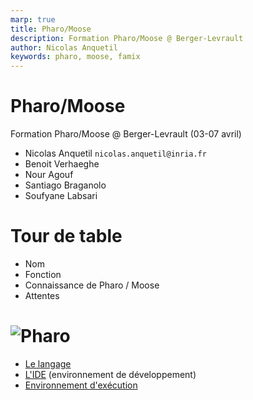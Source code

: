 ```yaml
---
marp: true
title: Pharo/Moose
description: Formation Pharo/Moose @ Berger-Levrault
author: Nicolas Anquetil
keywords: pharo, moose, famix
---
```

<!-- headingDivider: 1 -->
<!-- paginate: true -->
<!-- footer: "Pharo/Moose @ Berger-Levrault" -->

# Pharo/Moose

Formation Pharo/Moose @ Berger-Levrault
(03-07 avril)

- Nicolas Anquetil `nicolas.anquetil@inria.fr`
- Benoit Verhaeghe
- Nour Agouf
- Santiago Braganolo
- Soufyane Labsari

# Tour de table

- Nom
- Fonction
- Connaissance de Pharo / Moose
- Attentes

# ![Pharo](https://pharo.org/web/files/pharo.png)

- [Le langage](./langagePharo.html)
- [L'IDE](./idePharo.html) (environnement de développement)
- [Environnement d'exécution](./execPharo.html)
